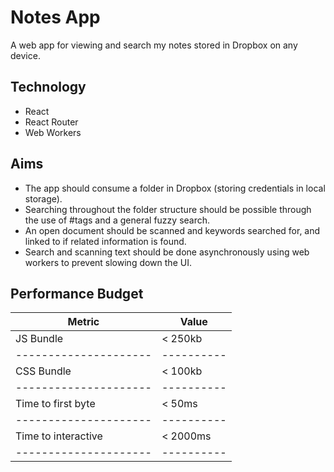 # Notes App

A web app for viewing and search my notes stored in Dropbox on any device.

## Technology

- React
- React Router
- Web Workers

## Aims

- The app should consume a folder in Dropbox (storing credentials in local storage).
- Searching throughout the folder structure should be possible through the use of #tags and a general fuzzy search.
- An open document should be scanned and keywords searched for, and linked to if related information is found.
- Search and scanning text should be done asynchronously using web workers to prevent slowing down the UI.

## Performance Budget

| Metric              | Value    |
|---------------------|----------|
| JS Bundle           | < 250kb  |
|---------------------|----------|
| CSS Bundle          | < 100kb  |
|---------------------|----------|
| Time to first byte  | < 50ms   |
|---------------------|----------|
| Time to interactive | < 2000ms |
|---------------------|----------|

